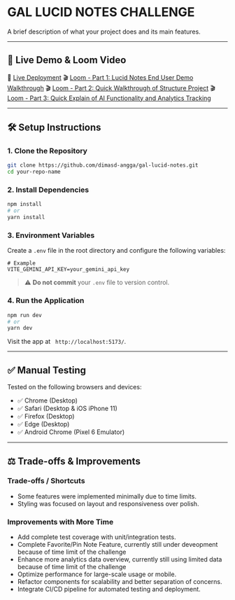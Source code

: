 # GAL LUCID NOTES CHALLENGE

A brief description of what your project does and its main features.

---

## 🚀 Live Demo & Loom Video

🔗 [Live Deployment]([https://your-deployment-url.com](https://gal-lucid-notes.vercel.app/))
🎬 [Loom - Part 1: Lucid Notes End User Demo Walkthrough](https://www.loom.com/share/59c2a26b1da7473aa1930ada6726821a?sid=71d35c35-6614-4e4f-a3f9-19b8c2ddc499)
🎬 [Loom - Part 2: Quick Walkthrough of Structure Project](https://www.loom.com/share/f287843ef2324926ba686953a546c08b?sid=d1851691-2d90-4a4e-809d-332b754d1aa2)
🎬 [Loom - Part 3: Quick Explain of AI Functionality and Analytics Tracking](https://www.loom.com/share/18157b3adb4040328333969bd079d477?sid=5961856b-da99-4ca8-9595-af751efc7682)

---

## 🛠️ Setup Instructions

### 1. Clone the Repository

```bash
git clone https://github.com/dimasd-angga/gal-lucid-notes.git
cd your-repo-name
```

### 2. Install Dependencies

```bash
npm install
# or
yarn install
```

### 3. Environment Variables

Create a `.env` file in the root directory and configure the following variables:

```env
# Example
VITE_GEMINI_API_KEY=your_gemini_api_key
```

> ⚠️ **Do not commit** your `.env` file to version control.

### 4. Run the Application

```bash
npm run dev
# or
yarn dev
```

Visit the app at ` http://localhost:5173/`.

---

## ✅ Manual Testing

Tested on the following browsers and devices:

- ✅ Chrome (Desktop)
- ✅ Safari (Desktop & iOS iPhone 11)
- ✅ Firefox (Desktop)
- ✅ Edge (Desktop)
- ✅ Android Chrome (Pixel 6 Emulator)

---

## ⚖️ Trade-offs & Improvements

### Trade-offs / Shortcuts

- Some features were implemented minimally due to time limits.
- Styling was focused on layout and responsiveness over polish.

### Improvements with More Time

- Add complete test coverage with unit/integration tests.
- Complete Favorite/Pin Note Feature, currently still under deveopment because of time limit of the challenge
- Enhance more analytics data overview, currently still using limited data because of time limit of the challenge
- Optimize performance for large-scale usage or mobile.
- Refactor components for scalability and better separation of concerns.
- Integrate CI/CD pipeline for automated testing and deployment.

